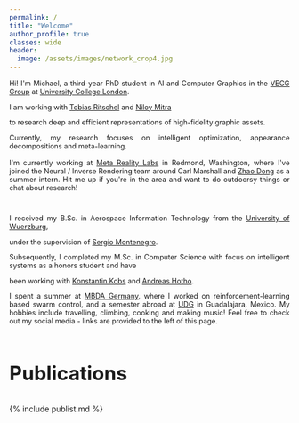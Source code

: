 ```yaml
---
permalink: /
title: "Welcome"
author_profile: true
classes: wide
header:
  image: /assets/images/network_crop4.jpg
---
```



<style>

.mybutton {
  background-color: #fff;
  border: 1px solid #d5d9d9;
  border-radius: 5px;
  box-shadow: rgba(213, 217, 217, .5) 0 2px 5px 0;
  box-sizing: border-box;
  color: #000000;
  cursor: pointer;
  display: inline-block;
  font-family: "Amazon Ember", sans-serif;
  font-size: 10.5px;
  line-height: 18px;
  padding: 0 10px 0 10px;
  position: relative;
  text-align: center;
  text-decoration: none;
  user-select: none;
  -webkit-user-select: none;
  touch-action: manipulation;
  vertical-align: middle;
  width: width: fit-content;
}

.mybutton:hover {
  background-color: #f7fafa;
}

.mybutton:focus {
  border-color: #008296;
  box-shadow: rgba(213, 217, 217, .5) 0 2px 5px 0;
  outline: 0;
}

</style>


[comment]: <> (Hi! I'm Michael, a first-year PhD student in AI and Computer Graphics at [University College London]&#40;https://www.ucl.ac.uk&#41;.)

[comment]: <> (I am working with [Tobias Ritschel]&#40;http://www.homepages.ucl.ac.uk/~ucactri&#41; and [Niloy Mitra]&#40;http://www0.cs.ucl.ac.uk/staff/n.mitra&#41;)

[comment]: <> (to research deep and efficient representations of high-fidelity graphic assets. )

[comment]: <> (Currently, my research focuses on appearance decompositions and meta-learning.)

[comment]: <> (I received my B.Sc. in Aerospace Information Technology from the [University of Wuerzburg]&#40;https://www.uni-wuerzburg.de/startseite&#41;,)

[comment]: <> (under the supervision of [Sergio Montenegro]&#40;https://www.informatik.uni-wuerzburg.de/aerospaceinfo/mitarbeiter/montenegro&#41;.)

[comment]: <> (Subsequently, I completed my M.Sc. in Computer Science with focus on intelligent systems and have )

[comment]: <> (been working with [Konstantin Kobs]&#40;https://www.informatik.uni-wuerzburg.de/datascience/staff/kobs&#41; and [Andreas Hotho]&#40;https://www.informatik.uni-wuerzburg.de/datascience/staff/hotho&#41;. )

[comment]: <> (I spent a summer at [MBDA Germany]&#40;https://www.mbda-deutschland.de&#41;, where I researched the potential of reinforcement learning for )

[comment]: <> (automated swarm control.)

[comment]: <> (My hobbies include travelling, cooking and making music! Feel free to check out my social media - links are provided to the left of this page. )



<div style="text-align: justify; font-size: 90%;"> 

Hi! I'm Michael, a third-year PhD student in AI and Computer Graphics in the <a href="http://vecg.cs.ucl.ac.uk/">VECG Group</a> at <a href="https://www.ucl.ac.uk">University College London</a>.

I am working with <a href="http://www.homepages.ucl.ac.uk/~ucactri">Tobias Ritschel</a> and <a href="http://www0.cs.ucl.ac.uk/staff/n.mitra">Niloy Mitra</a>

to research deep and efficient representations of high-fidelity graphic assets. 

Currently, my research focuses on intelligent optimization, appearance decompositions and meta-learning.
<br/> 
<br>
I'm currently working at <a href="https://about.meta.com/uk/realitylabs">Meta Reality Labs</a> in Redmond, Washington, where I've joined the Neural / Inverse Rendering team around Carl Marshall and <a href="http://www.flycooler.com/">Zhao Dong</a> as a summer intern. 
Hit me up if you're in the area and want to do outdoorsy things or chat about research! <br/> 


<br/>

I received my B.Sc. in Aerospace Information Technology from the <a href="https://www.uni-wuerzburg.de/startseite">University of Wuerzburg</a>,

under the supervision of <a href="https://www.informatik.uni-wuerzburg.de/aerospaceinfo/mitarbeiter/montenegro">Sergio Montenegro</a>.

Subsequently, I completed my M.Sc. in Computer Science with focus on intelligent systems as a honors student and have 

been working with <a href="https://www.informatik.uni-wuerzburg.de/datascience/staff/kobs">Konstantin Kobs</a> and <a href="https://www.informatik.uni-wuerzburg.de/datascience/staff/hotho">Andreas Hotho</a>. 

I spent a summer at <a href="https://www.mbda-deutschland.de">MBDA Germany</a>, where I worked on reinforcement-learning 
based swarm control, and a semester abroad at <a href="https://www.udg.mx">UDG</a> in Guadalajara, Mexico.
My hobbies include travelling, climbing, cooking and making music! Feel free to check out my social media - links are provided to the left of this page. <br/>
</div>

<br/>
<p style="font-size: 35px; font-weight: 700;">Publications</p>


{% include publist.md %}